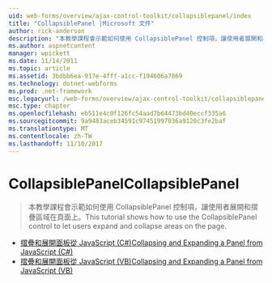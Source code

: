 ```yaml
---
uid: web-forms/overview/ajax-control-toolkit/collapsiblepanel/index
title: "CollapsiblePanel |Microsoft 文件"
author: rick-anderson
description: "本教學課程會示範如何使用 CollapsiblePanel 控制項，讓使用者展開和摺疊區域在頁面上。"
ms.author: aspnetcontent
manager: wpickett
ms.date: 11/14/2011
ms.topic: article
ms.assetid: 3bdbb6ea-917e-4fff-a1cc-f194606a7869
ms.technology: dotnet-webforms
ms.prod: .net-framework
msc.legacyurl: /web-forms/overview/ajax-control-toolkit/collapsiblepanel
msc.type: chapter
ms.openlocfilehash: eb511e4c0f126fc54aad7b64473bd40eccf335a6
ms.sourcegitcommit: 9a9483aceb34591c97451997036a9120c3fe2baf
ms.translationtype: MT
ms.contentlocale: zh-TW
ms.lasthandoff: 11/10/2017
---
```

<a name="collapsiblepanel"></a><span data-ttu-id="65eab-103">CollapsiblePanel</span><span class="sxs-lookup"><span data-stu-id="65eab-103">CollapsiblePanel</span></span>
====================
> <span data-ttu-id="65eab-104">本教學課程會示範如何使用 CollapsiblePanel 控制項，讓使用者展開和摺疊區域在頁面上。</span><span class="sxs-lookup"><span data-stu-id="65eab-104">This tutorial shows how to use the CollapsiblePanel control to let users expand and collapse areas on the page.</span></span>


- [<span data-ttu-id="65eab-105">摺疊和展開面板從 JavaScript (C#)</span><span class="sxs-lookup"><span data-stu-id="65eab-105">Collapsing and Expanding a Panel from JavaScript (C#)</span></span>](collapsing-and-expanding-a-panel-from-javascript-cs.md)
- [<span data-ttu-id="65eab-106">摺疊和展開面板從 JavaScript (VB)</span><span class="sxs-lookup"><span data-stu-id="65eab-106">Collapsing and Expanding a Panel from JavaScript (VB)</span></span>](collapsing-and-expanding-a-panel-from-javascript-vb.md)
